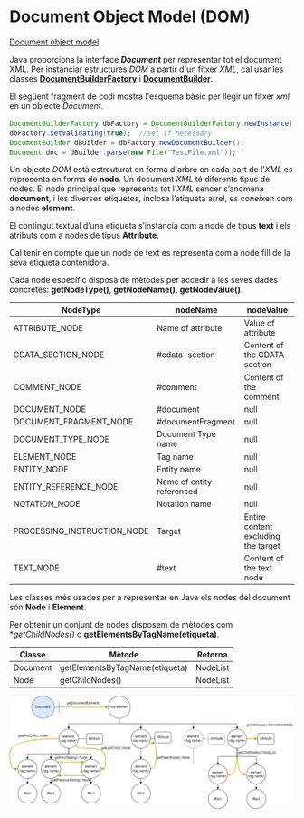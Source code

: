 # Document Object Model (DOM)

[Document object model](/damm06/assets/1.2/document_object_model.pdf)

Java proporciona la interface ***Document*** per representar tot el document XML. Per instanciar estructures *DOM* a partir d'un fitxer *XML*, cal usar les classes [**DocumentBuilderFactory**](https://docs.oracle.com/en/java/javase/19/docs/api/java.xml/javax/xml/parsers/DocumentBuilderFactory.html) i [**DocumentBuilder**](https://docs.oracle.com/en/java/javase/19/docs/api/java.xml/javax/xml/parsers/DocumentBuilder.html).

El següent fragment de codi mostra l'esquema bàsic per llegir un fitxer *xml* en un objecte *Document*.

```java
DocumentBuilderFactory dbFactory = DocumentBuilderFactory.newInstance();
dbFactory.setValidating(true);  //set if necessary
DocumentBuilder dBuilder = dbFactory.newDocumentBuilder();
Document doc = dBuilder.parse(new File("TestFile.xml"));  
```

Un objecte *DOM* està estrcuturat en forma d'arbre on cada part de l’*XML* es representa en forma de **node**. Un document *XML* té diferents tipus de nodes. El node principal que representa tot l’*XML* sencer s’anomena **document**, i les diverses etiquetes, inclosa l’etiqueta arrel, es coneixen com a nodes **element**.

El contingut textual d’una etiqueta s’instancia com a node de tipus **text** i els atributs com a nodes de tipus **Attribute**.

Cal tenir en compte que un node de text es representa com a node fill de la seva etiqueta contenidora.

Cada node específic disposa de mètodes per accedir a les seves dades concretes: **getNodeType()**, **getNodeName()**, **getNodeValue()**.

| NodeType                   | nodeName                 | nodeValue                          |
| ------ | ------ | ------ |
| ATTRIBUTE_NODE             | Name of attribute        | Value of attribute                 |
| CDATA_SECTION_NODE         | #cdata-section           | Content of the CDATA section       |
| COMMENT_NODE               | #comment                 | Content of the comment             |
| DOCUMENT_NODE              | #document                | null                               |
| DOCUMENT_FRAGMENT_NODE     | #documentFragment        | null                               |
| DOCUMENT_TYPE_NODE         | Document Type name       | null                               |
| ELEMENT_NODE               | Tag name                 | null                               |
| ENTITY_NODE                | Entity name              | null                               |
| ENTITY_REFERENCE_NODE      | Name of entity referenced| null                               |
| NOTATION_NODE              | Notation name            | null                               |
| PROCESSING_INSTRUCTION_NODE| Target                   | Entire content excluding the target|
| TEXT_NODE                  | #text                    | Content of the text node           |

Les classes més usades per a representar en Java els nodes del document són **Node** i **Element**.

Per obtenir un conjunt de nodes disposem de mètodes com **getChildNodes()* o **getElementsByTagName(etiqueta)**.

| Classe | Mètode  |  Retorna |
| ------ | ------ | ------ |
| Document      | getElementsByTagName(etiqueta)          | NodeList      |
| Node          | getChildNodes()        | NodeList                |

![Estructura DOM d'un document XML](/damm06/assets/1.2/domgraph.png)


